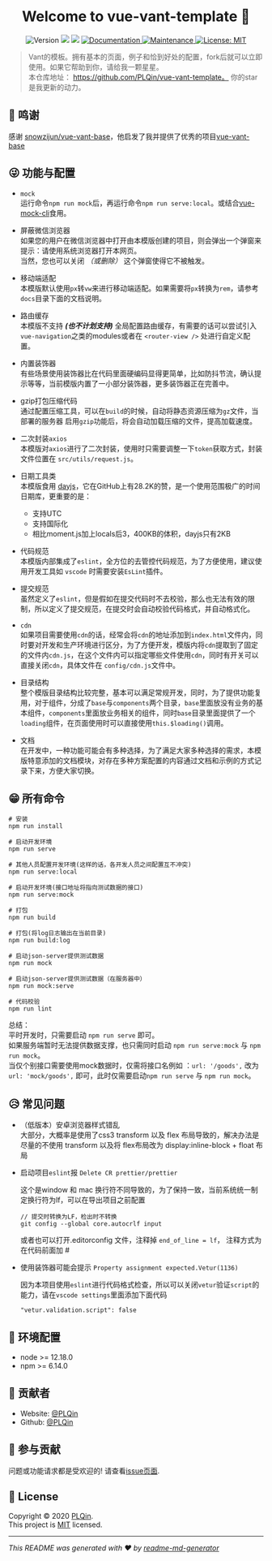 <h1 align="center">Welcome to vue-vant-template 👋</h1>
<p align="center">
  <img alt="Version" src="https://img.shields.io/badge/version-1.0.0-blue.svg?cacheSeconds=2592000" />
  <img src="https://img.shields.io/badge/node-%3E%3D%2012.18.0-blue.svg" />
  <img src="https://img.shields.io/badge/npm-%3E%3D%206.14.0-blue.svg" />
  <a href="https://github.com/PLQin/vue-vant-template#readme" target="_blank">
    <img alt="Documentation" src="https://img.shields.io/badge/documentation-yes-brightgreen.svg" />
  </a>
  <a href="https://github.com/PLQin/vue-vant-template/graphs/commit-activity" target="_blank">
    <img alt="Maintenance" src="https://img.shields.io/badge/Maintained%3F-yes-green.svg" />
  </a>
  <a href="https://github.com/PLQin/vue-vant-template/blob/master/LICENSE" target="_blank">
    <img alt="License: MIT" src="https://img.shields.io/github/license/plqin/vue-vant-template" />
  </a>
</p>

> Vant的模板。拥有基本的页面，例子和恰到好处的配置，fork后就可以立即使用。如果它帮助到你，请给我一颗星星。  
> 本仓库地址： https://github.com/PLQin/vue-vant-template。
> 你的star是我更新的动力。


## 💋 鸣谢

感谢 [snowzijun/vue-vant-base](https://github.com/snowzijun/vue-vant-base)，他启发了我并提供了优秀的项目[vue-vant-base](https://github.com/snowzijun/vue-vant-base) 


## 😜 功能与配置

- `mock`  
  运行命令`npm run mock`后，再运行命令`npm run serve:local`。或结合[vue-mock-cli](https://github.com/PLQin/vue-mock-cli)食用。

- 屏蔽微信浏览器  
  如果您的用户在微信浏览器中打开由本模版创建的项目，则会弹出一个弹窗来提示：请使用系统浏览器打开本网页。  
  当然，您也可以关闭 *（或删除）* 这个弹窗使得它不被触发。

- 移动端适配  
  本模版默认使用`px`转`vw`来进行移动端适配。如果需要将`px`转换为`rem`，请参考`docs`目录下面的文档说明。

- 路由缓存    
  本模版不支持 ***(也不计划支持)*** 全局配置路由缓存，有需要的话可以尝试引入`vue-navigation`之类的modules或者在 `<router-view />` 处进行自定义配置。

- 内置装饰器  
  有些场景使用装饰器比在代码里面硬编码显得更简单，比如防抖节流，确认提示等等，当前模版内置了一小部分装饰器，更多装饰器正在完善中。

- gzip打包压缩代码  
  通过配置压缩工具，可以在`build`的时候，自动将静态资源压缩为`gz`文件，当部署的服务器 启用`gzip`功能后，将会自动加载压缩的文件，提高加载速度。

- 二次封装`axios`  
  本模版对`axios`进行了二次封装，使用时只需要调整一下`token`获取方式，封装文件位置在 `src/utils/request.js`。

- 日期工具类  
  本模版食用 [dayjs](https://github.com/xx45/dayjs)，它在GitHub上有28.2K的赞，是一个使用范围极广的时间日期库，更重要的是：
  - 支持UTC
  - 支持国际化  
  - 相比moment.js加上locals后3，400KB的体积，dayjs只有2KB  

- 代码规范  
  本模版内部集成了`eslint`，全方位的去管控代码规范，为了方便使用，建议使用开发工具如 `vscode` 时需要安装`EsLint`插件。

- 提交规范  
  虽然定义了`eslint`，但是假如在提交代码时不去校验，那么也无法有效的限制，所以定义了提交规范，在提交时会自动校验代码格式，并自动格式化。

- `cdn`  
  如果项目需要使用`cdn`的话，经常会将`cdn`的地址添加到`index.html`文件内，同时要对开发和生产环境进行区分，为了方便开发，模版内将`cdn`提取到了固定的文件内`cdn.js`，在这个文件内可以指定哪些文件使用`cdn`，同时有开关可以直接关闭`cdn`，具体文件在 `config/cdn.js`文件中。

- 目录结构  
  整个模版目录结构比较完整，基本可以满足常规开发，同时，为了提供功能复用，对于组件，分成了`base`与`components`两个目录，`base`里面放没有业务的基本组件，`components`里面放业务相关的组件，同时`base`目录里面提供了一个`loading`组件，在页面使用时可以直接使用`this.$loading()`调用。

- 文档  
  在开发中，一种功能可能会有多种选择，为了满足大家多种选择的需求，本模版特意添加的文档模块，对存在多种方案配置的内容通过文档和示例的方式记录下来，方便大家切换。


## 😁 所有命令

  ```shell
  # 安装
  npm run install

  # 启动开发环境
  npm run serve

  # 其他人员配置开发环境(这样的话，各开发人员之间配置互不冲突)
  npm run serve:local

  # 启动开发环境(接口地址将指向测试数据的接口)
  npm run serve:mock

  # 打包
  npm run build

  # 打包(将log日志输出在当前目录)
  npm run build:log

  # 启动json-server提供测试数据
  npm run mock

  # 启动json-server提供测试数据（在服务器中）
  npm run mock:serve

  # 代码校验
  npm run lint
  ```

总结：  
平时开发时，只需要启动 `npm run serve` 即可。  
如果服务端暂时无法提供数据支撑，也只需同时启动 `npm run serve:mock` 与 `npm run mock`。  
当仅个别接口需要使用mock数据时，仅需将接口名例如 ：`url: '/goods',` 改为 `url: 'mock/goods',` 即可，此时仅需要启动`npm run serve` 与 `npm run mock`。


## 😥 常见问题

- （低版本）安卓浏览器样式错乱    
  大部分，大概率是使用了css3 transform 以及 flex 布局导致的，解决办法是尽量的不使用 transform 以及将 flex布局改为 display:inline-block + float 布局

- 启动项目`eslint`报 `Delete CR prettier/prettier`  

  这个是window 和 mac 换行符不同导致的，为了保持一致，当前系统统一制定换行符为lf，可以在导出项目之前配置

  ```shell
  // 提交时转换为LF，检出时不转换
  git config --global core.autocrlf input
  ```

  或者也可以打开.editorconfig 文件，注释掉  `end_of_line = lf`， 注释方式为在代码前面加 #  

- 使用装饰器可能会提示 `Property assignment expected.Vetur(1136)`  

  因为本项目使用`eslint`进行代码格式检查，所以可以关闭`vetur`验证`script`的能力，请在`vscode settings`里面添加下面代码
  ```shell
  "vetur.validation.script": false
  ```

## 🔑 环境配置

- node >= 12.18.0
- npm >= 6.14.0


## 👤 贡献者

* Website: [@PLQin](https://segmentfault.com/u/_raymond)
* Github: [@PLQin](https://github.com/PLQin)

## 🤝 参与贡献

问题或功能请求都是受欢迎的! 请查看[issue页面](https://github.com/PLQin/vue-vant-template/issues). 

## 📝 License

Copyright © 2020 [PLQin](https://github.com/PLQin).<br />
This project is [MIT](https://github.com/PLQin/vue-vant-template/blob/master/LICENSE) licensed.

---

_This README was generated with ❤️ by [readme-md-generator](https://github.com/kefranabg/readme-md-generator)_